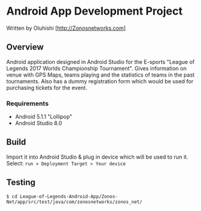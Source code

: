 # Android App Development Project

Written by Oluhishi [http://Zonosnetworks.com]

## Overview

Android application designed in Android Studio for the E-sports "League of Legends 2017 Worlds Championship Tournament". Gives information on venue with GPS Maps, teams playing and the statistics of teams in the past tournaments. Also has a dummy registration form which would be used for purchasing tickets for the event.

### Requirements
  - Android 5.1.1 "Lollipop"
  - Android Studio 8.0
  
## Build

Import it into Android Studio & plug in device which will be used to run it. Select:
``` run > Deployment Target > Your device ```
  
## Testing
 ``` 
 $ cd League-of-Legends-Android-App/Zonos-Net/app/src/test/java/com/zonosnetworks/zonos_net/
 
 ```
 

